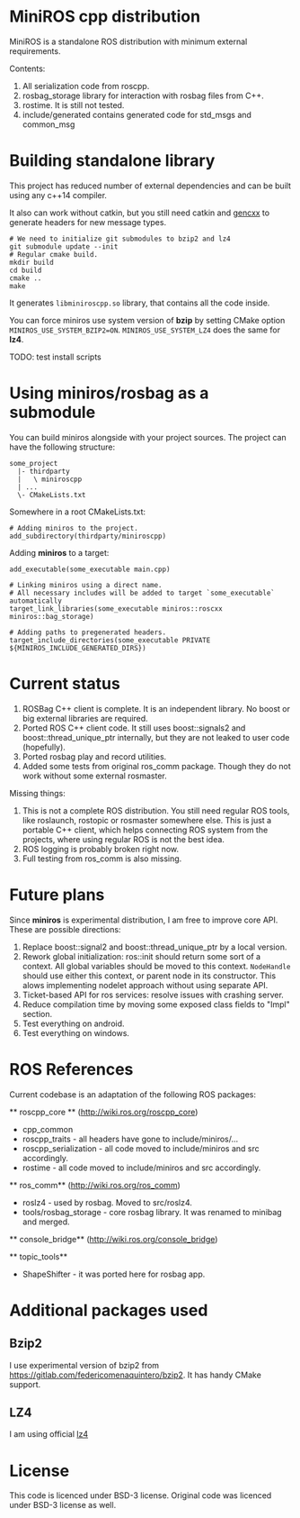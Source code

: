 # MiniROS cpp distribution #

MiniROS is a standalone ROS distribution with minimum external requirements.

Contents:

1. All serialization code from roscpp.
1. rosbag_storage library for interaction with rosbag files from C++.
1. rostime. It is still not tested.
1. include/generated contains generated code for std_msgs and common_msg

# Building standalone library #

This project has reduced number of external dependencies and can be built using any c++14 compiler.

It also can work without catkin, but you still need catkin and [gencxx](https://github.com/dkargin/gencxx) to generate headers for new message types.

```
# We need to initialize git submodules to bzip2 and lz4
git submodule update --init
# Regular cmake build.
mkdir build
cd build
cmake ..
make
```

It generates `libminiroscpp.so` library, that contains all the code inside.

You can force miniros use system version of **bzip** by setting CMake option `MINIROS_USE_SYSTEM_BZIP2=ON`. `MINIROS_USE_SYSTEM_LZ4` does the same for **lz4**.

TODO: test install scripts

# Using miniros/rosbag as a submodule #

You can build miniros alongside with your project sources. The project can have the following structure:

```
some_project
  |- thirdparty
  |   \ miniroscpp
  | ...
  \- CMakeLists.txt
```

Somewhere in a root CMakeLists.txt:

```
# Adding miniros to the project.
add_subdirectory(thirdparty/miniroscpp)
```

Adding **miniros** to a target:

```
add_executable(some_executable main.cpp)

# Linking miniros using a direct name.
# All necessary includes will be added to target `some_executable` automatically
target_link_libraries(some_executable miniros::roscxx miniros::bag_storage)

# Adding paths to pregenerated headers.
target_include_directories(some_executable PRIVATE ${MINIROS_INCLUDE_GENERATED_DIRS})
```

# Current status #

1. ROSBag C++ client is complete. It is an independent library. No boost or big external libraries are required.
1. Ported ROS C++ client code. It still uses boost::signals2 and boost::thread_unique_ptr internally, but they are not leaked to user code (hopefully).
1. Ported rosbag play and record utilities.
1. Added some tests from original ros_comm package. Though they do not work without some external rosmaster.

Missing things:

1. This is not a complete ROS distribution. You still need regular ROS tools, like roslaunch, rostopic or rosmaster somewhere else. This is just a portable C++ client, which helps connecting ROS system from the projects, where using regular ROS is not the best idea.
1. ROS logging is probably broken right now.
1. Full testing from ros_comm is also missing.

# Future plans #

Since **miniros** is experimental distribution, I am free to improve core API. These are possible directions:

1. Replace boost::signal2 and boost::thread_unique_ptr by a local version.
1. Rework global initialization: ros::init should return some sort of a context.
  All global variables should be moved to this context.
  `NodeHandle` should use either this context, or parent node in its constructor.
  This alows implementing nodelet approach without using separate API.
1. Ticket-based API for ros services: resolve issues with crashing server.
1. Reduce compilation time by moving some exposed class fields to "Impl" section.
1. Test everything on android.
1. Test everything on windows.

# ROS References #

Current codebase is an adaptation of the following ROS packages:

** roscpp_core ** (http://wiki.ros.org/roscpp_core)

 - cpp_common
 - roscpp_traits - all headers have gone to include/miniros/...
 - roscpp_serialization - all code moved to include/miniros and src accordingly.
 - rostime - all code moved to include/miniros and src accordingly.

** ros_comm** (http://wiki.ros.org/ros_comm)

 - roslz4 - used by rosbag. Moved to src/roslz4.
 - tools/rosbag_storage - core rosbag library. It was renamed to minibag and merged.
 
** console_bridge** (http://wiki.ros.org/console_bridge)

** topic_tools**
  - ShapeShifter - it was ported here for rosbag app.

# Additional packages used #

## Bzip2 ##

I use experimental version of bzip2 from https://gitlab.com/federicomenaquintero/bzip2. It has handy CMake support.

## LZ4 ##

I am using official [lz4](https://github.com/lz4/lz4.git)

# License #

This code is licenced under BSD-3 license.
Original code was licenced under BSD-3 license as well.
